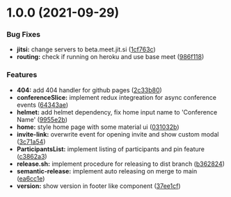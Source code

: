 # 1.0.0 (2021-09-29)


### Bug Fixes

* **jitsi:** change servers to beta.meet.jit.si ([1cf763c](https://github.com/p-dim-popov/meet-pdimp/commit/1cf763cf71757cf5fba807fefa6c94e5aa460fc8))
* **routing:** check if running on heroku and use base meet ([986f118](https://github.com/p-dim-popov/meet-pdimp/commit/986f11832a9689c8e270284704bb6f625fe9755f))


### Features

* **404:** add 404 handler for github pages ([2c33b80](https://github.com/p-dim-popov/meet-pdimp/commit/2c33b80a555b2c01860776c339b1522222051abe))
* **conferenceSlice:** implement redux integreation for async conference events ([64343ae](https://github.com/p-dim-popov/meet-pdimp/commit/64343ae2c201a8b60d75420ab1a9a1acd149a80a))
* **helmet:** add helmet dependency, fix home input name to 'Conference Name' ([9955e2b](https://github.com/p-dim-popov/meet-pdimp/commit/9955e2b5de9b6517790f146b17bd4e84754cf219))
* **home:** style home page with some material ui ([031032b](https://github.com/p-dim-popov/meet-pdimp/commit/031032b9788dc9b41c860d0fadfc107f4adc77c2))
* **invite-link:** overwrite event for opening invite and show custom modal ([3c71a54](https://github.com/p-dim-popov/meet-pdimp/commit/3c71a54d7bbc5e1ecdb63a2c21c767294e1b2a68))
* **ParticipantsList:** implement listing of participants and pin feature ([c3862a3](https://github.com/p-dim-popov/meet-pdimp/commit/c3862a32eb08d341b48d0f91429a1cd28dba8b5b))
* **release.sh:** implement procedure for releasing to dist branch ([b362824](https://github.com/p-dim-popov/meet-pdimp/commit/b362824f3ce40b10b551cfd64f1588afc9cca86c))
* **semantic-release:** implement auto releasing on merge to main ([ea6cc1e](https://github.com/p-dim-popov/meet-pdimp/commit/ea6cc1ea58f857d33bfc87978b1bc9cda7fa43b1))
* **version:** show version in footer like component ([37ee1cf](https://github.com/p-dim-popov/meet-pdimp/commit/37ee1cf36072b1824f288bd14d1d8ee3dca4407f))
